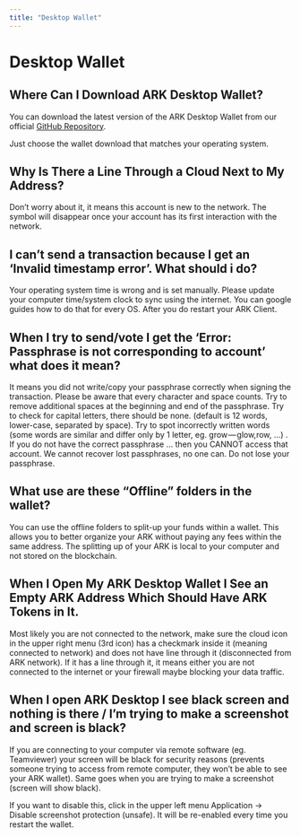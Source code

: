 ```yaml
---
title: "Desktop Wallet"
---
```


# Desktop Wallet

## Where Can I Download ARK Desktop Wallet?

You can download the latest version of the ARK Desktop Wallet from our official [GitHub Repository](https://github.com/ARKEcosystem/ark-desktop/releases).

Just choose the wallet download that matches your operating system.

## Why Is There a Line Through a Cloud Next to My Address?

Don’t worry about it, it means this account is new to the network. The symbol will disappear once your account has its first interaction with the network.

## I can’t send a transaction because I get an ‘Invalid timestamp error’. What should i do?

Your operating system time is wrong and is set manually. Please update your computer time/system clock to sync using the internet. You can google guides how to do that for every OS. After you do restart your ARK Client.

## When I try to send/vote I get the ‘Error: Passphrase is not corresponding to account’ what does it mean?

It means you did not write/copy your passphrase correctly when signing the transaction. Please be aware that every character and space counts. Try to remove additional spaces at the beginning and end of the passphrase. Try to check for capital letters, there should be none. (default is 12 words, lower-case, separated by space). Try to spot incorrectly written words (some words are similar and differ only by 1 letter, eg. grow — glow,row, …) . If you do not have the correct passphrase … then you CANNOT access that account. We cannot recover lost passphrases, no one can. Do not lose your passphrase.

## What use are these “Offline” folders in the wallet?

You can use the offline folders to split-up your funds within a wallet. This allows you to better organize your ARK without paying any fees within the same address. The splitting up of your ARK is local to your computer and not stored on the blockchain.

## When I Open My ARK Desktop Wallet I See an Empty ARK Address Which Should Have ARK Tokens in It.

Most likely you are not connected to the network, make sure the cloud icon in the upper right menu (3rd icon) has a checkmark inside it (meaning connected to network) and does not have line through it (disconnected from ARK network). If it has a line through it, it means either you are not connected to the internet or your firewall maybe blocking your data traffic.

## When I open ARK Desktop I see black screen and nothing is there / I’m trying to make a screenshot and screen is black?

If you are connecting to your computer via remote software (eg. Teamviewer) your screen will be black for security reasons (prevents someone trying to access from remote computer, they won’t be able to see your ARK wallet). Same goes when you are trying to make a screenshot (screen will show black).

If you want to disable this, click in the upper left menu Application -> Disable screenshot protection (unsafe). It will be re-enabled every time you restart the wallet.
